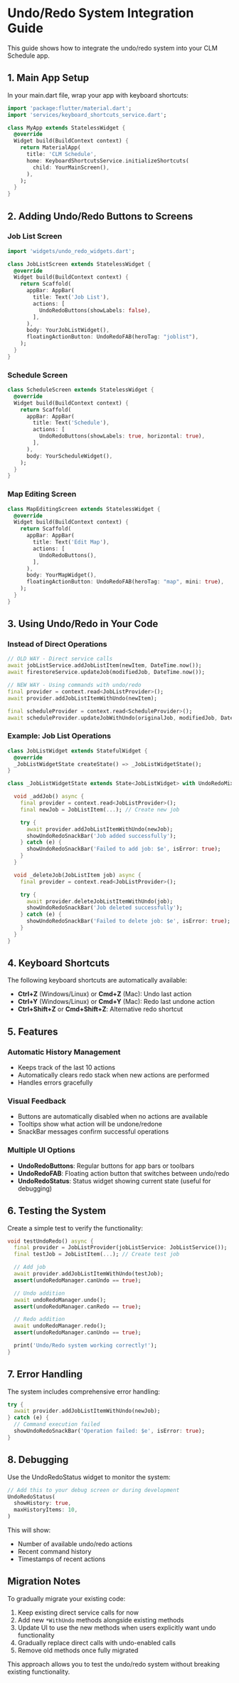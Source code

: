 # Undo/Redo System Integration Guide

This guide shows how to integrate the undo/redo system into your CLM Schedule app.

## 1. Main App Setup

In your main.dart file, wrap your app with keyboard shortcuts:

```dart
import 'package:flutter/material.dart';
import 'services/keyboard_shortcuts_service.dart';

class MyApp extends StatelessWidget {
  @override
  Widget build(BuildContext context) {
    return MaterialApp(
      title: 'CLM Schedule',
      home: KeyboardShortcutsService.initializeShortcuts(
        child: YourMainScreen(),
      ),
    );
  }
}
```

## 2. Adding Undo/Redo Buttons to Screens

### Job List Screen

```dart
import 'widgets/undo_redo_widgets.dart';

class JobListScreen extends StatelessWidget {
  @override
  Widget build(BuildContext context) {
    return Scaffold(
      appBar: AppBar(
        title: Text('Job List'),
        actions: [
          UndoRedoButtons(showLabels: false),
        ],
      ),
      body: YourJobListWidget(),
      floatingActionButton: UndoRedoFAB(heroTag: "joblist"),
    );
  }
}
```

### Schedule Screen

```dart
class ScheduleScreen extends StatelessWidget {
  @override
  Widget build(BuildContext context) {
    return Scaffold(
      appBar: AppBar(
        title: Text('Schedule'),
        actions: [
          UndoRedoButtons(showLabels: true, horizontal: true),
        ],
      ),
      body: YourScheduleWidget(),
    );
  }
}
```

### Map Editing Screen

```dart
class MapEditingScreen extends StatelessWidget {
  @override
  Widget build(BuildContext context) {
    return Scaffold(
      appBar: AppBar(
        title: Text('Edit Map'),
        actions: [
          UndoRedoButtons(),
        ],
      ),
      body: YourMapWidget(),
      floatingActionButton: UndoRedoFAB(heroTag: "map", mini: true),
    );
  }
}
```

## 3. Using Undo/Redo in Your Code

### Instead of Direct Operations

```dart
// OLD WAY - Direct service calls
await jobListService.addJobListItem(newItem, DateTime.now());
await firestoreService.updateJob(modifiedJob, DateTime.now());

// NEW WAY - Using commands with undo/redo
final provider = context.read<JobListProvider>();
await provider.addJobListItemWithUndo(newItem);

final scheduleProvider = context.read<ScheduleProvider>();
await scheduleProvider.updateJobWithUndo(originalJob, modifiedJob, DateTime.now());
```

### Example: Job List Operations

```dart
class JobListWidget extends StatefulWidget {
  @override
  _JobListWidgetState createState() => _JobListWidgetState();
}

class _JobListWidgetState extends State<JobListWidget> with UndoRedoMixin {

  void _addJob() async {
    final provider = context.read<JobListProvider>();
    final newJob = JobListItem(...); // Create new job

    try {
      await provider.addJobListItemWithUndo(newJob);
      showUndoRedoSnackBar('Job added successfully');
    } catch (e) {
      showUndoRedoSnackBar('Failed to add job: $e', isError: true);
    }
  }

  void _deleteJob(JobListItem job) async {
    final provider = context.read<JobListProvider>();

    try {
      await provider.deleteJobListItemWithUndo(job);
      showUndoRedoSnackBar('Job deleted successfully');
    } catch (e) {
      showUndoRedoSnackBar('Failed to delete job: $e', isError: true);
    }
  }
}
```

## 4. Keyboard Shortcuts

The following keyboard shortcuts are automatically available:

- **Ctrl+Z** (Windows/Linux) or **Cmd+Z** (Mac): Undo last action
- **Ctrl+Y** (Windows/Linux) or **Cmd+Y** (Mac): Redo last undone action
- **Ctrl+Shift+Z** or **Cmd+Shift+Z**: Alternative redo shortcut

## 5. Features

### Automatic History Management

- Keeps track of the last 10 actions
- Automatically clears redo stack when new actions are performed
- Handles errors gracefully

### Visual Feedback

- Buttons are automatically disabled when no actions are available
- Tooltips show what action will be undone/redone
- SnackBar messages confirm successful operations

### Multiple UI Options

- **UndoRedoButtons**: Regular buttons for app bars or toolbars
- **UndoRedoFAB**: Floating action button that switches between undo/redo
- **UndoRedoStatus**: Status widget showing current state (useful for debugging)

## 6. Testing the System

Create a simple test to verify the functionality:

```dart
void testUndoRedo() async {
  final provider = JobListProvider(jobListService: JobListService());
  final testJob = JobListItem(...); // Create test job

  // Add job
  await provider.addJobListItemWithUndo(testJob);
  assert(undoRedoManager.canUndo == true);

  // Undo addition
  await undoRedoManager.undo();
  assert(undoRedoManager.canRedo == true);

  // Redo addition
  await undoRedoManager.redo();
  assert(undoRedoManager.canUndo == true);

  print('Undo/Redo system working correctly!');
}
```

## 7. Error Handling

The system includes comprehensive error handling:

```dart
try {
  await provider.addJobListItemWithUndo(newJob);
} catch (e) {
  // Command execution failed
  showUndoRedoSnackBar('Operation failed: $e', isError: true);
}
```

## 8. Debugging

Use the UndoRedoStatus widget to monitor the system:

```dart
// Add this to your debug screen or during development
UndoRedoStatus(
  showHistory: true,
  maxHistoryItems: 10,
)
```

This will show:

- Number of available undo/redo actions
- Recent command history
- Timestamps of recent actions

## Migration Notes

To gradually migrate your existing code:

1. Keep existing direct service calls for now
2. Add new `*WithUndo` methods alongside existing methods
3. Update UI to use the new methods when users explicitly want undo functionality
4. Gradually replace direct calls with undo-enabled calls
5. Remove old methods once fully migrated

This approach allows you to test the undo/redo system without breaking existing functionality.
